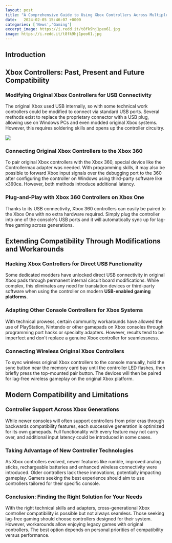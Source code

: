 ```yaml
---
layout: post
title: "A Comprehensive Guide to Using Xbox Controllers Across Multiple Console Generations"
date:   2024-02-05 15:46:07 +0000
categories: ['News','Gaming']
excerpt_image: https://i.redd.it/t8fk9hj1peo61.jpg
image: https://i.redd.it/t8fk9hj1peo61.jpg
---
```


## Introduction
## Xbox Controllers: Past, Present and Future Compatibility
### **Modifying Original Xbox Controllers for USB Connectivity** 
The original Xbox used USB internally, so with some technical work controllers could be modified to connect via standard USB ports. Several methods exist to replace the proprietary connector with a USB plug, allowing use on Windows PCs and even modded original Xbox systems. However, this requires soldering skills and opens up the controller circuitry.

![](https://i.redd.it/t8fk9hj1peo61.jpg)
### **Connecting Original Xbox Controllers to the Xbox 360**  
To pair original Xbox controllers with the Xbox 360, special device like the Controllermax adapter was needed. With programming skills, it may also be possible to forward Xbox input signals over the debugging port to the 360 after configuring the controller on Windows using third-party software like x360ce. However, both methods introduce additional latency.
### **Plug-and-Play with Xbox 360 Controllers on Xbox One**
Thanks to its USB connectivity, Xbox 360 controllers can easily be paired to the Xbox One with no extra hardware required. Simply plug the controller into one of the console's USB ports and it will automatically sync up for lag-free gaming across generations. 
## Extending Compatibility Through Modifications and Workarounds
### **Hacking Xbox Controllers for Direct USB Functionality** 
Some dedicated modders have unlocked direct USB connectivity in original Xbox pads through permanent internal circuit board modifications. While complex, this eliminates any need for translation devices or third-party software when using the controller on modern **USB-enabled gaming platforms**.
### **Adapting Other Console Controllers for Xbox Systems**  
With technical prowess, certain community workarounds have allowed the use of PlayStation, Nintendo or other gamepads on Xbox consoles through programming port hacks or specialty adapters. However, results tend to be imperfect and don't replace a genuine Xbox controller for seamlessness.
### **Connecting Wireless Original Xbox Controllers**
To sync wireless original Xbox controllers to the console manually, hold the sync button near the memory card bay until the controller LED flashes, then briefly press the top-mounted pair button. The devices will then be paired for lag-free wireless gameplay on the original Xbox platform.
## Modern Compatibility and Limitations
### **Controller Support Across Xbox Generations**  
While newer consoles will often support controllers from prior eras through backwards compatibility features, each successive generation is optimized for its own gamepads. Full functionality with every feature may not carry over, and additional input latency could be introduced in some cases. 
### **Taking Advantage of New Controller Technologies**
As Xbox controllers evolved, newer features like rumble, improved analog sticks, rechargeable batteries and enhanced wireless connectivity were introduced. Older controllers lack these innovations, potentially impacting gameplay. Gamers seeking the best experience should aim to use controllers tailored for their specific console.
### **Conclusion: Finding the Right Solution for Your Needs**
With the right technical skills and adapters, cross-generational Xbox controller compatibility is possible but not always seamless. Those seeking lag-free gaming should choose controllers designed for their system. However, workarounds allow enjoying legacy games with original controllers. The best option depends on personal priorities of compatibility versus performance.